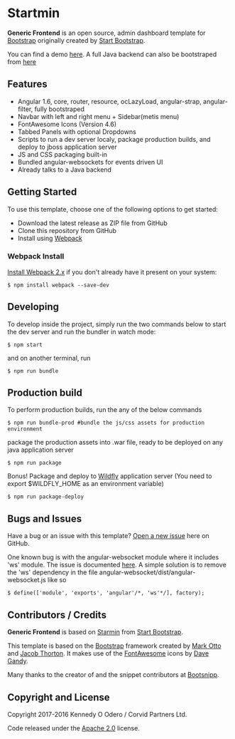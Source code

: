 # Startmin

**Generic Frontend** is an open source, admin dashboard template for [Bootstrap](http://getbootstrap.com/) originally created by [Start Bootstrap](http://startbootstrap.com/).

You can find a demo [here](http://generic-frontend.corvidpartnersltd.com). A full Java backend can also be bootstraped from [here](http://github.com/kodero/generic-java-backed)


## Features

* Angular 1.6, core, router, resource, ocLazyLoad, angular-strap, angular-filter, fully bootstraped
* Navbar with left and right menu + Sidebar(metis menu)
* FontAwesome Icons (Version 4.6)
* Tabbed Panels with optional Dropdowns
* Scripts to run a dev server localy, package production builds, and deploy to jboss application server
* JS and CSS packaging built-in
* Bundled angular-websockets for events driven UI
* Already talks to a Java backend


## Getting Started

To use this template, choose one of the following options to get started:

* Download the latest release as ZIP file from GitHub
* Clone this repository from GitHub
* Install using [Webpack](https://webpack.js.org)


### Webpack Install

[Install Webpack 2.x](https://webpack.js.org/guides/installation/) if you don't already have it present on your system:

    $ npm install webpack --save-dev

## Developing
To develop inside the project, simply run the two commands below to start the dev server and run the bundler in watch mode:

    $ npm start

and on another terminal, run 

    $ npm run bundle 

## Production build
To perform production builds, run the any of the below commands

    $ npm run bundle-prod #bundle the js/css assets for production environment

package the production assets into .war file, ready to be deployed on any java application server

    $ npm run package 

Bonus! Package and deploy to [Wildfly](http://wildfly.org/) application server (You need to export $WILDFLY_HOME as an environment variable)

    $ npm run package-deploy

## Bugs and Issues

Have a bug or an issue with this template? [Open a new issue](https://github.com/secondtruth/startmin/issues) here on GitHub.

One known bug is with the angular-websocket module where it includes 'ws' module. The issue is documented [here](https://github.com/AngularClass/angular-websocket/issues/82). A simple solution is to remove the 'ws' dependency in the file angular-websocket/dist/angular-websocket.js like so

    $ define(['module', 'exports', 'angular'/*, 'ws'*/], factory);

## Contributors / Credits

**Generic Frontend** is based on [Starmin](http://startbootstrap.com/template-overviews/startmin/) from [Start Bootstrap](http://startbootstrap.com/).

This template is based on the [Bootstrap](http://getbootstrap.com/) framework created by [Mark Otto](https://twitter.com/mdo) and [Jacob Thorton](https://twitter.com/fat).
It makes use of the [FontAwesome](http://fontawesome.io/) icons by [Dave Gandy](https://twitter.com/davegandy). 

Many thanks to the creator of and the snippet contributors at [Bootsnipp](http://bootsnipp.com/). 


## Copyright and License

Copyright 2017-2016 Kennedy O Odero / Corvid Partners Ltd.

Code released under the [Apache 2.0](https://github.com/IronSummitMedia/startbootstrap-sb-admin-2/blob/gh-pages/LICENSE) license.
